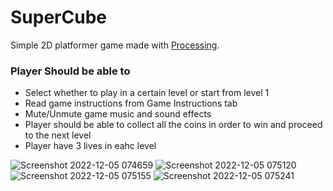 # SuperCube

Simple 2D platformer game made with [Processing](https://processing.org). 

### Player Should be able to

- Select whether to play in a certain level or start from level 1
- Read game instructions from Game Instructions tab
- Mute/Unmute game music and sound effects
- Player should be able to collect all the coins in order to win and proceed to the next level
- Player have 3 lives in eahc level

![Screenshot 2022-12-05 074659](https://user-images.githubusercontent.com/52406809/205558868-a310fe23-0979-458d-a9c3-523498e55a70.png)
![Screenshot 2022-12-05 075120](https://user-images.githubusercontent.com/52406809/205559528-a44ed1f8-e4b3-4db4-924f-f98c30a71042.png)
![Screenshot 2022-12-05 075155](https://user-images.githubusercontent.com/52406809/205559530-3d9379a5-8590-4ab9-a48c-ef8e382888d7.png)
![Screenshot 2022-12-05 075241](https://user-images.githubusercontent.com/52406809/205559531-439c3d60-ba26-4546-822d-4bc1fb78fdf5.png)
